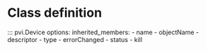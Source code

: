 # Class definition

::: pvi.Device
    options:
        inherited_members:
            - name
            - objectName
            - descriptor
            - type
            - errorChanged
            - status
            - kill
